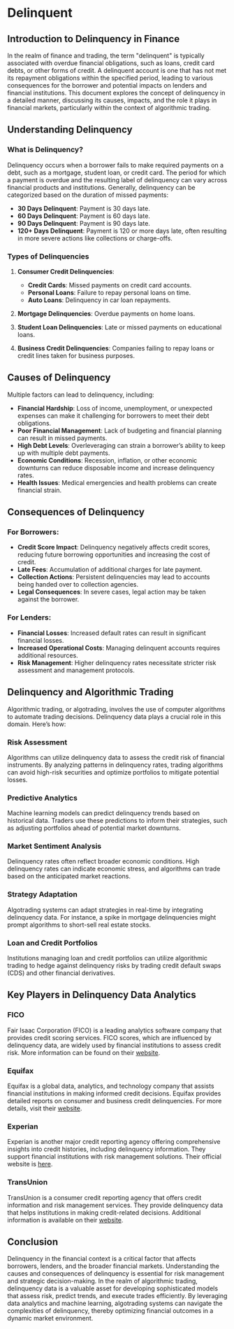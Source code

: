 # Delinquent

## Introduction to Delinquency in Finance

In the realm of finance and trading, the term "delinquent" is typically associated with overdue financial obligations, such as loans, credit card debts, or other forms of credit. A delinquent account is one that has not met its repayment obligations within the specified period, leading to various consequences for the borrower and potential impacts on lenders and financial institutions. This document explores the concept of delinquency in a detailed manner, discussing its causes, impacts, and the role it plays in financial markets, particularly within the context of algorithmic trading.

## Understanding Delinquency

### What is Delinquency?

Delinquency occurs when a borrower fails to make required payments on a debt, such as a mortgage, student loan, or credit card. The period for which a payment is overdue and the resulting label of delinquency can vary across financial products and institutions. Generally, delinquency can be categorized based on the duration of missed payments:

- **30 Days Delinquent**: Payment is 30 days late.
- **60 Days Delinquent**: Payment is 60 days late.
- **90 Days Delinquent**: Payment is 90 days late.
- **120+ Days Delinquent**: Payment is 120 or more days late, often resulting in more severe actions like collections or charge-offs.

### Types of Delinquencies

1. **Consumer Credit Delinquencies**:
   - **Credit Cards**: Missed payments on credit card accounts.
   - **Personal Loans**: Failure to repay personal loans on time.
   - **Auto Loans**: Delinquency in car loan repayments.

2. **Mortgage Delinquencies**: Overdue payments on home loans.

3. **Student Loan Delinquencies**: Late or missed payments on educational loans.

4. **Business Credit Delinquencies**: Companies failing to repay loans or credit lines taken for business purposes.

## Causes of Delinquency

Multiple factors can lead to delinquency, including:

- **Financial Hardship**: Loss of income, unemployment, or unexpected expenses can make it challenging for borrowers to meet their debt obligations.
- **Poor Financial Management**: Lack of budgeting and financial planning can result in missed payments.
- **High Debt Levels**: Overleveraging can strain a borrower’s ability to keep up with multiple debt payments.
- **Economic Conditions**: Recession, inflation, or other economic downturns can reduce disposable income and increase delinquency rates.
- **Health Issues**: Medical emergencies and health problems can create financial strain.

## Consequences of Delinquency

### For Borrowers:

- **Credit Score Impact**: Delinquency negatively affects credit scores, reducing future borrowing opportunities and increasing the cost of credit.
- **Late Fees**: Accumulation of additional charges for late payment.
- **Collection Actions**: Persistent delinquencies may lead to accounts being handed over to collection agencies.
- **Legal Consequences**: In severe cases, legal action may be taken against the borrower.

### For Lenders:

- **Financial Losses**: Increased default rates can result in significant financial losses.
- **Increased Operational Costs**: Managing delinquent accounts requires additional resources.
- **Risk Management**: Higher delinquency rates necessitate stricter risk assessment and management protocols.

## Delinquency and Algorithmic Trading

Algorithmic trading, or algotrading, involves the use of computer algorithms to automate trading decisions. Delinquency data plays a crucial role in this domain. Here’s how:

### Risk Assessment

Algorithms can utilize delinquency data to assess the credit risk of financial instruments. By analyzing patterns in delinquency rates, trading algorithms can avoid high-risk securities and optimize portfolios to mitigate potential losses.

### Predictive Analytics

Machine learning models can predict delinquency trends based on historical data. Traders use these predictions to inform their strategies, such as adjusting portfolios ahead of potential market downturns.

### Market Sentiment Analysis

Delinquency rates often reflect broader economic conditions. High delinquency rates can indicate economic stress, and algorithms can trade based on the anticipated market reactions.

### Strategy Adaptation

Algotrading systems can adapt strategies in real-time by integrating delinquency data. For instance, a spike in mortgage delinquencies might prompt algorithms to short-sell real estate stocks.

### Loan and Credit Portfolios

Institutions managing loan and credit portfolios can utilize algorithmic trading to hedge against delinquency risks by trading credit default swaps (CDS) and other financial derivatives.

## Key Players in Delinquency Data Analytics

### FICO

Fair Isaac Corporation (FICO) is a leading analytics software company that provides credit scoring services. FICO scores, which are influenced by delinquency data, are widely used by financial institutions to assess credit risk. More information can be found on their [website](https://www.fico.com/).

### Equifax

Equifax is a global data, analytics, and technology company that assists financial institutions in making informed credit decisions. Equifax provides detailed reports on consumer and business credit delinquencies. For more details, visit their [website](https://www.equifax.com/).

### Experian

Experian is another major credit reporting agency offering comprehensive insights into credit histories, including delinquency information. They support financial institutions with risk management solutions. Their official website is [here](https://www.experian.com/).

### TransUnion

TransUnion is a consumer credit reporting agency that offers credit information and risk management services. They provide delinquency data that helps institutions in making credit-related decisions. Additional information is available on their [website](https://www.transunion.com/).

## Conclusion

Delinquency in the financial context is a critical factor that affects borrowers, lenders, and the broader financial markets. Understanding the causes and consequences of delinquency is essential for risk management and strategic decision-making. In the realm of algorithmic trading, delinquency data is a valuable asset for developing sophisticated models that assess risk, predict trends, and execute trades efficiently. By leveraging data analytics and machine learning, algotrading systems can navigate the complexities of delinquency, thereby optimizing financial outcomes in a dynamic market environment.